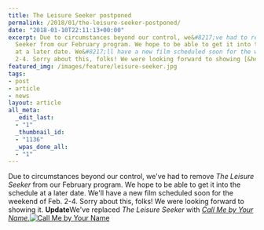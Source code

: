 ```yaml
---
title: The Leisure Seeker postponed
permalink: /2018/01/the-leisure-seeker-postponed/
date: "2018-01-10T22:11:13+00:00"
excerpt: Due to circumstances beyond our control, we&#8217;ve had to remove The Leisure
  Seeker from our February program. We hope to be able to get it into the schedule
  at a later date. We&#8217;ll have a new film scheduled soon for the weekend of Feb.
  2-4. Sorry about this, folks! We were looking forward to showing [&hellip;]
featured_img: /images/feature/leisure-seeker.jpg
tags:
- post
- article
- news
layout: article
all_meta:
  _edit_last:
  - "1"
  _thumbnail_id:
  - "1136"
  _wpas_done_all:
  - "1"
---
```


Due to circumstances beyond our control, we've had to remove *The Leisure Seeker* from our February program. We hope to be able to get it into the schedule at a later date. We'll have a new film scheduled soon for the weekend of Feb. 2-4. Sorry about this, folks! We were looking forward to showing it. **Update**We've replaced *The Leisure Seeker* with [*Call Me by Your Name.*](http://evanstheatre.ca/movie/call-me-by-your-name/)[![Call Me by Your Name](http://evanstheatre.ca/wp-content/uploads/2018/01/call-me-by-your-name-300x169.jpg)](https://evanstheatre.ca/movie/call-me-by-your-name)
